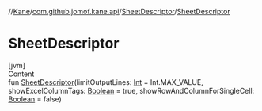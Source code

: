 //[Kane](../../index.md)/[com.github.jomof.kane.api](../index.md)/[SheetDescriptor](index.md)/[SheetDescriptor](-sheet-descriptor.md)



# SheetDescriptor  
[jvm]  
Content  
fun [SheetDescriptor](-sheet-descriptor.md)(limitOutputLines: [Int](https://kotlinlang.org/api/latest/jvm/stdlib/kotlin/-int/index.html) = Int.MAX_VALUE, showExcelColumnTags: [Boolean](https://kotlinlang.org/api/latest/jvm/stdlib/kotlin/-boolean/index.html) = true, showRowAndColumnForSingleCell: [Boolean](https://kotlinlang.org/api/latest/jvm/stdlib/kotlin/-boolean/index.html) = false)  




